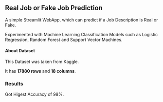 ## **Real Job or Fake Job Prediction**

A simple Streamlit WebApp, which can predict if a Job Description is Real or Fake. 
    
Experimented with Machine Learning Classification Models such as Logistic Regression, Random Forest and Support Vector Machines.


#### **About Dataset**
This Dataset was taken from Kaggle.

It has **17880 rows** and **18 columns**.

### **Results**
Got Higest Accuracy of 98%.

